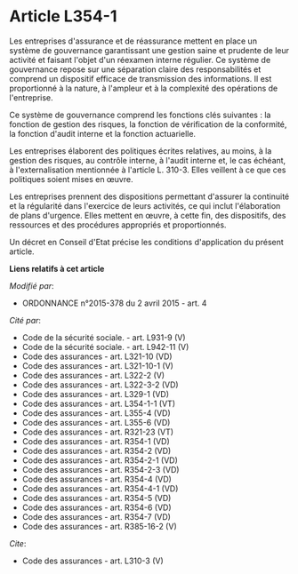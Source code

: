 # Article L354-1

Les entreprises d'assurance et de réassurance mettent en place un système de gouvernance garantissant une gestion saine et
prudente de leur activité et faisant l'objet d'un réexamen interne régulier. Ce système de gouvernance repose sur une
séparation claire des responsabilités et comprend un dispositif efficace de transmission des informations. Il est
proportionné à la nature, à l'ampleur et à la complexité des opérations de l'entreprise. 

Ce système de gouvernance comprend les fonctions clés suivantes : la fonction de gestion des risques, la fonction de
vérification de la conformité, la fonction d'audit interne et la fonction actuarielle. 

Les entreprises élaborent des politiques écrites relatives, au moins, à la gestion des risques, au contrôle interne, à
l'audit interne et, le cas échéant, à l'externalisation mentionnée à l'article L. 310-3. Elles veillent à ce que ces
politiques soient mises en œuvre. 

Les entreprises prennent des dispositions permettant d'assurer la continuité et la régularité dans l'exercice de leurs
activités, ce qui inclut l'élaboration de plans d'urgence. Elles mettent en œuvre, à cette fin, des dispositifs, des
ressources et des procédures appropriés et proportionnés. 

Un décret en Conseil d'Etat précise les conditions d'application du présent article.

**Liens relatifs à cet article**

_Modifié par_:

  - ORDONNANCE n°2015-378 du 2 avril 2015 - art. 4

_Cité par_:

  - Code de la sécurité sociale. - art. L931-9 (V)
  - Code de la sécurité sociale. - art. L942-11 (V)
  - Code des assurances - art. L321-10 (VD)
  - Code des assurances - art. L321-10-1 (V)
  - Code des assurances - art. L322-2 (V)
  - Code des assurances - art. L322-3-2 (VD)
  - Code des assurances - art. L329-1 (VD)
  - Code des assurances - art. L354-1-1 (VT)
  - Code des assurances - art. L355-4 (VD)
  - Code des assurances - art. L355-6 (VD)
  - Code des assurances - art. R321-23 (VT)
  - Code des assurances - art. R354-1 (VD)
  - Code des assurances - art. R354-2 (VD)
  - Code des assurances - art. R354-2-1 (VD)
  - Code des assurances - art. R354-2-3 (VD)
  - Code des assurances - art. R354-4 (VD)
  - Code des assurances - art. R354-4-1 (VD)
  - Code des assurances - art. R354-5 (VD)
  - Code des assurances - art. R354-6 (VD)
  - Code des assurances - art. R354-7 (VD)
  - Code des assurances - art. R385-16-2 (V)

_Cite_:

  - Code des assurances - art. L310-3 (V)

